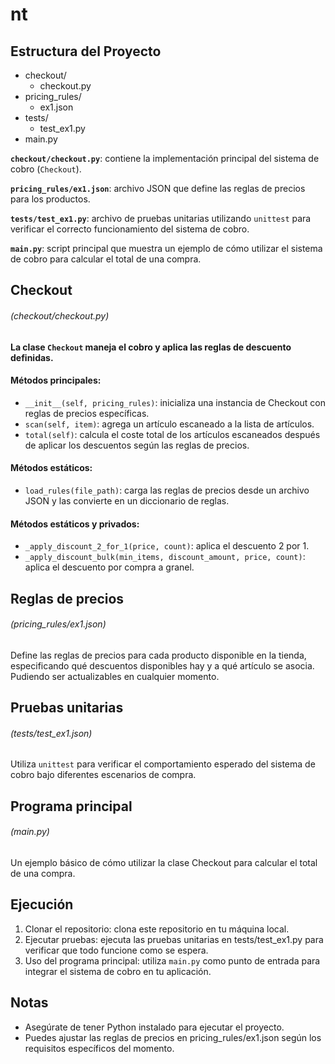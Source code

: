 # nt

## Estructura del Proyecto

   - checkout/
     - checkout.py
   - pricing_rules/
     - ex1.json
   - tests/
     - test_ex1.py
   - main.py

**`checkout/checkout.py`**: contiene la implementación principal del sistema de cobro (`Checkout`).

**`pricing_rules/ex1.json`**: archivo JSON que define las reglas de precios para los productos.

**`tests/test_ex1.py`**: archivo de pruebas unitarias utilizando `unittest` para verificar el correcto funcionamiento del sistema de cobro.

**`main.py`**: script principal que muestra un ejemplo de cómo utilizar el sistema de cobro para calcular el total de una compra.

## Checkout 
###### (checkout/checkout.py)
#### La clase `Checkout` maneja el cobro y aplica las reglas de descuento definidas.
#### Métodos principales:

   - `__init__(self, pricing_rules)`: inicializa una instancia de Checkout con reglas de precios específicas.
   - `scan(self, item)`: agrega un artículo escaneado a la lista de artículos.
   - `total(self)`: calcula el coste total de los artículos escaneados después de aplicar los descuentos según las reglas de precios.

#### Métodos estáticos:

   - `load_rules(file_path)`: carga las reglas de precios desde un archivo JSON y las convierte en un diccionario de reglas.

#### Métodos estáticos y privados:

   - `_apply_discount_2_for_1(price, count)`: aplica el descuento 2 por 1.
   - `_apply_discount_bulk(min_items, discount_amount, price, count)`: aplica el descuento por compra a granel.

## Reglas de precios
###### (pricing_rules/ex1.json)
Define las reglas de precios para cada producto disponible en la tienda, especificando qué descuentos disponibles hay y a qué artículo se asocia.
Pudiendo ser actualizables en cualquier momento.

## Pruebas unitarias
###### (tests/test_ex1.json)
Utiliza `unittest` para verificar el comportamiento esperado del sistema de cobro bajo diferentes escenarios de compra.

## Programa principal
###### (main.py)
Un ejemplo básico de cómo utilizar la clase Checkout para calcular el total de una compra.

## Ejecución
1. Clonar el repositorio: clona este repositorio en tu máquina local.
2. Ejecutar pruebas: ejecuta las pruebas unitarias en tests/test_ex1.py para verificar que todo funcione como se espera.
3. Uso del programa principal: utiliza `main.py` como punto de entrada para integrar el sistema de cobro en tu aplicación.

## Notas
- Asegúrate de tener Python instalado para ejecutar el proyecto.
- Puedes ajustar las reglas de precios en pricing_rules/ex1.json según los requisitos específicos del momento.
